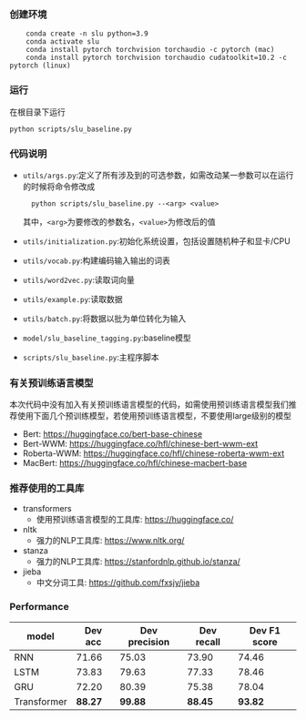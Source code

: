 ### 创建环境
```
    conda create -n slu python=3.9
    conda activate slu
    conda install pytorch torchvision torchaudio -c pytorch (mac)
    conda install pytorch torchvision torchaudio cudatoolkit=10.2 -c pytorch (linux)
```
### 运行
    
在根目录下运行

    python scripts/slu_baseline.py

### 代码说明

+ `utils/args.py`:定义了所有涉及到的可选参数，如需改动某一参数可以在运行的时候将命令修改成
        
        python scripts/slu_baseline.py --<arg> <value>
    其中，`<arg>`为要修改的参数名，`<value>`为修改后的值
+ `utils/initialization.py`:初始化系统设置，包括设置随机种子和显卡/CPU
+ `utils/vocab.py`:构建编码输入输出的词表
+ `utils/word2vec.py`:读取词向量
+ `utils/example.py`:读取数据
+ `utils/batch.py`:将数据以批为单位转化为输入
+ `model/slu_baseline_tagging.py`:baseline模型
+ `scripts/slu_baseline.py`:主程序脚本

### 有关预训练语言模型

本次代码中没有加入有关预训练语言模型的代码，如需使用预训练语言模型我们推荐使用下面几个预训练模型，若使用预训练语言模型，不要使用large级别的模型
+ Bert: https://huggingface.co/bert-base-chinese
+ Bert-WWM: https://huggingface.co/hfl/chinese-bert-wwm-ext
+ Roberta-WWM: https://huggingface.co/hfl/chinese-roberta-wwm-ext
+ MacBert: https://huggingface.co/hfl/chinese-macbert-base

### 推荐使用的工具库
+ transformers
  + 使用预训练语言模型的工具库: https://huggingface.co/
+ nltk
  + 强力的NLP工具库: https://www.nltk.org/
+ stanza
  + 强力的NLP工具库: https://stanfordnlp.github.io/stanza/
+ jieba
  + 中文分词工具: https://github.com/fxsjy/jieba

### Performance

|    model     | Dev acc | Dev precision | Dev recall | Dev F1 score |
| ------------ | ------- | ------------- | ---------- | ------------ |
|     RNN      |  71.66  |     75.03     |    73.90   |     74.46    |
|     LSTM     |  73.83  |     79.63     |    77.33   |     78.46    |
|     GRU      |  72.20  |     80.39     |    75.38   |     78.04    |
|  Transformer |  **88.27**  |     **99.88**     |    **88.45**   |     **93.82**    |